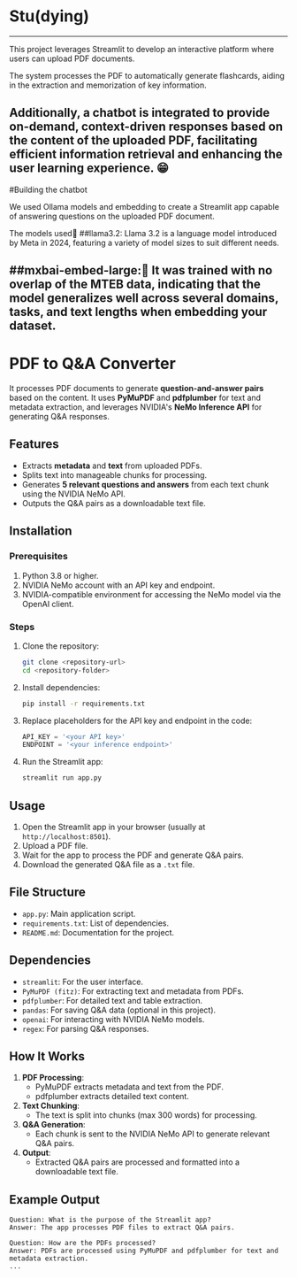# Stu(dying)
---
This project leverages Streamlit to develop an interactive platform where users can upload PDF documents.

The system processes the PDF to automatically generate flashcards, aiding in the extraction and memorization of key information.

Additionally, a chatbot is integrated to provide on-demand, context-driven responses based on the content of the uploaded PDF, facilitating efficient information retrieval and enhancing the user learning experience. 😁
---
#Building the chatbot

We used Ollama models and embedding to create a Streamlit app capable of answering questions on the uploaded PDF document.

The models used
##llama3.2:
Llama 3.2 is a language model introduced by Meta in 2024, featuring a variety of model sizes to suit different needs.

##mxbai-embed-large:
It was trained with no overlap of the MTEB data, indicating that the model generalizes well across several domains, tasks, and text lengths when embedding your dataset.
---
# PDF to Q&A Converter

It processes PDF documents to generate **question-and-answer pairs** based on the content. It uses **PyMuPDF** and **pdfplumber** for text and metadata extraction, and leverages NVIDIA's **NeMo Inference API** for generating Q&A responses.

## Features
- Extracts **metadata** and **text** from uploaded PDFs.
- Splits text into manageable chunks for processing.
- Generates **5 relevant questions and answers** from each text chunk using the NVIDIA NeMo API.
- Outputs the Q&A pairs as a downloadable text file.

## Installation

### Prerequisites
1. Python 3.8 or higher.
2. NVIDIA NeMo account with an API key and endpoint.
3. NVIDIA-compatible environment for accessing the NeMo model via the OpenAI client.

### Steps
1. Clone the repository:
   ```bash
   git clone <repository-url>
   cd <repository-folder>
   ```
2. Install dependencies:
   ```bash
   pip install -r requirements.txt
   ```
3. Replace placeholders for the API key and endpoint in the code:
   ```python
   API_KEY = '<your API key>'
   ENDPOINT = '<your inference endpoint>'
   ```

4. Run the Streamlit app:
   ```bash
   streamlit run app.py
   ```

## Usage
1. Open the Streamlit app in your browser (usually at `http://localhost:8501`).
2. Upload a PDF file.
3. Wait for the app to process the PDF and generate Q&A pairs.
4. Download the generated Q&A file as a `.txt` file.

## File Structure
- `app.py`: Main application script.
- `requirements.txt`: List of dependencies.
- `README.md`: Documentation for the project.

## Dependencies
- `streamlit`: For the user interface.
- `PyMuPDF (fitz)`: For extracting text and metadata from PDFs.
- `pdfplumber`: For detailed text and table extraction.
- `pandas`: For saving Q&A data (optional in this project).
- `openai`: For interacting with NVIDIA NeMo models.
- `regex`: For parsing Q&A responses.

## How It Works
1. **PDF Processing**:
   - PyMuPDF extracts metadata and text from the PDF.
   - pdfplumber extracts detailed text content.
2. **Text Chunking**:
   - The text is split into chunks (max 300 words) for processing.
3. **Q&A Generation**:
   - Each chunk is sent to the NVIDIA NeMo API to generate relevant Q&A pairs.
4. **Output**:
   - Extracted Q&A pairs are processed and formatted into a downloadable text file.

## Example Output
```
Question: What is the purpose of the Streamlit app?
Answer: The app processes PDF files to extract Q&A pairs.

Question: How are the PDFs processed?
Answer: PDFs are processed using PyMuPDF and pdfplumber for text and metadata extraction.
...
```
